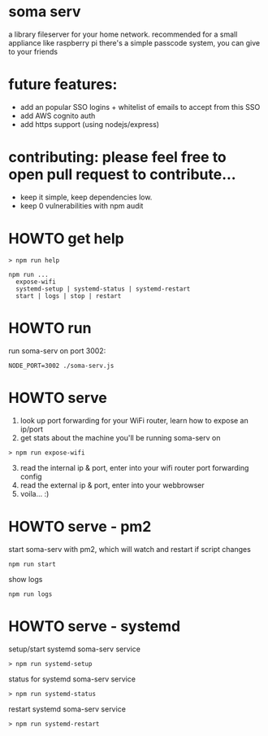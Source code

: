 # soma serv
a library fileserver for your home network.
recommended for a small appliance like raspberry pi
there's a simple passcode system, you can give to your friends

# future features:
- add an popular SSO logins + whitelist of emails to accept from this SSO
- add AWS cognito auth
- add https support (using nodejs/express)

# contributing: please feel free to open pull request to contribute...
- keep it simple, keep dependencies low.
- keep 0 vulnerabilities with npm audit

# HOWTO get help
```
> npm run help

npm run ...
  expose-wifi
  systemd-setup | systemd-status | systemd-restart
  start | logs | stop | restart
```

# HOWTO run
run soma-serv on port 3002:
```
NODE_PORT=3002 ./soma-serv.js
```

# HOWTO serve
1. look up port forwarding for your WiFi router, learn how to expose an ip/port
2. get stats about the machine you'll be running soma-serv on
```
> npm run expose-wifi
```
3. read the internal ip & port, enter into your wifi router port forwarding config
4. read the external ip & port, enter into your webbrowser
5. voila... :)

# HOWTO serve - pm2
start soma-serv with pm2, which will watch and restart if script changes
```
npm run start
```

show logs
```
npm run logs
```

# HOWTO serve - systemd
setup/start systemd soma-serv service
```
> npm run systemd-setup
```

status for systemd soma-serv service
```
> npm run systemd-status
```

restart systemd soma-serv service
```
> npm run systemd-restart
```

